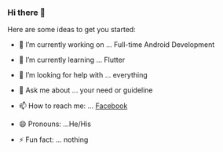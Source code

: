 ### Hi there 👋





Here are some ideas to get you started:

- 🔭 I’m currently working on ... Full-time Android Development 
- 🌱 I’m currently learning ... Flutter

- 🤔 I’m looking for help with ... everything
- 💬 Ask me about ... your need or guideline
- 📫 How to reach me: ... [Facebook](https://www.facebook.com/sayemhossenchowdhurysaimon)
- 😄 Pronouns: ...He/His
- ⚡ Fun fact: ... nothing 

